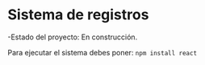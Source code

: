 <h1>Sistema de registros</h1>

-Estado del proyecto: En construcción.

Para ejecutar el sistema debes poner:
```npm install react```

